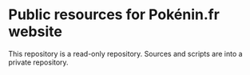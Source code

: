 # Public resources for Pokénin.fr website

This repository is a read-only repository.
Sources and scripts are into a private repository.
